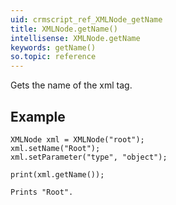```yaml
---
uid: crmscript_ref_XMLNode_getName
title: XMLNode.getName()
intellisense: XMLNode.getName
keywords: getName()
so.topic: reference
---
```



Gets the name of the xml tag.





## Example
    
    XMLNode xml = XMLNode("root");
    xml.setName("Root");
    xml.setParameter("type", "object");
    
    print(xml.getName());
    
    Prints "Root".



